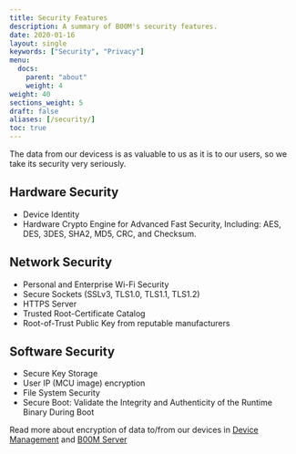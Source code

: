 ```yaml
---
title: Security Features
description: A summary of B00M's security features.
date: 2020-01-16
layout: single
keywords: ["Security", "Privacy"]
menu:
  docs:
    parent: "about"
    weight: 4
weight: 40
sections_weight: 5
draft: false
aliases: [/security/]
toc: true
---
```


The data from our devicess is as valuable to us as it is to our users, so we take its security very seriously.  

##  Hardware Security

* Device Identity
* Hardware Crypto Engine for Advanced Fast Security, Including: AES, DES, 3DES, SHA2, MD5, CRC, and Checksum.

## Network Security

* Personal and Enterprise Wi-Fi Security 
* Secure Sockets (SSLv3, TLS1.0, TLS1.1, TLS1.2)
* HTTPS Server 
* Trusted Root-Certificate Catalog
* Root-of-Trust Public Key from reputable manufacturers

## Software Security

* Secure Key Storage 
* User IP (MCU image) encryption
* File System Security 
* Secure Boot: Validate the Integrity and Authenticity of the Runtime Binary During Boot


Read more about encryption of data to/from our devices in [Device Management](/device-management) and [B00M Server](/m0v-server)
